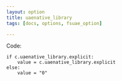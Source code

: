 ```yaml
---
layout: option
title: uaenative_library
tags: [docs, options, fsuae_option]

---
```


Code:

    if c.uaenative_library.explicit:
        value = c.uaenative_library.explicit
    else:
        value = "0"
